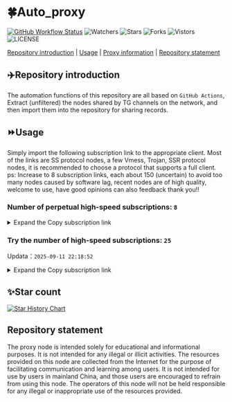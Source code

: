 # 🍀Auto_proxy
[![GitHub Workflow Status](https://img.shields.io/github/actions/workflow/status/PangTouY00/Auto_proxy/main.yml?branch=main)](https://github.com/PangTouY00/Auto_proxy/actions/workflows/main.yml?branch=main) 
![Watchers](https://img.shields.io/github/watchers/w1770946466/Auto_proxy) ![Stars](https://img.shields.io/github/stars/PangTouY00/Auto_proxy) ![Forks](https://img.shields.io/github/forks/w1770946466/Auto_proxy) ![Vistors](https://visitor-badge.laobi.icu/badge?page_id=PangTouY00.Auto_proxy) ![LICENSE](https://img.shields.io/badge/license-CC%20BY--SA%204.0-green.svg)

[Repository introduction](https://github.com/PangTouY00/Auto_proxy#Repositoryintroduction) | [Usage](https://github.com/PangTouY00/Auto_proxy#Usage) | [Proxy information](https://github.com/PangTouY00/Auto_proxy#Proxyinformation) | [Repository statement](https://github.com/PangTouY00/Auto_proxy#Repositorystatement)

## ✈️Repository introduction
The automation functions of this repository are all based on `GitHub Actions`,
Extract (unfiltered) the nodes shared by TG channels on the network, and then import them into the repository for sharing records.

## ⏩Usage
Simply import the following subscription link to the appropriate client. Most of the links are SS protocol nodes, a few Vmess, Trojan, SSR protocol nodes, it is recommended to choose a protocol that supports a full client.
ps: Increase to 8 subscription links, each about 150 (uncertain) to avoid too many nodes caused by software lag, recent nodes are of high quality, welcome to use, have good opinions can also feedback thank you!!

### Number of perpetual high-speed subscriptions: `8`

<details>
  <summary>Expand the Copy subscription link</summary>

  
- [Multiprotocol Base64 encoding](https://raw.githubusercontent.com/PangTouY00/Auto_proxy/main/Long_term_subscription1)
`https://raw.githubusercontent.com/PangTouY00/Auto_proxy/main/Long_term_subscription_num`
`Total number of merge nodes: 520`

- [Multiprotocol Base64 encoding](https://raw.githubusercontent.com/PangTouY00/Auto_proxy/main/Long_term_subscription1)
`https://raw.githubusercontent.com/PangTouY00/Auto_proxy/main/Long_term_subscription1`
`Total number of merge nodes: 66`

- [Multiprotocol Base64 encoding](https://raw.githubusercontent.com/PangTouY00/Auto_proxy/main/Long_term_subscription2)
`https://raw.githubusercontent.com/PangTouY00/Auto_proxy/main/Long_term_subscription2`
`Total number of merge nodes: 66`

- [Multiprotocol Base64 encoding](https://raw.githubusercontent.com/PangTouY00/Auto_proxy/main/Long_term_subscription3)
`https://raw.githubusercontent.com/PangTouY00/Auto_proxy/main/Long_term_subscription3`
`Total number of merge nodes: 66`

- [Multiprotocol Base64 encoding](https://raw.githubusercontent.com/PangTouY00/Auto_proxy/main/Long_term_subscription4)
`https://raw.githubusercontent.com/PangTouY00/Auto_proxy/main/Long_term_subscription4`
`Total number of merge nodes: 66`

- [Multiprotocol Base64 encoding](https://raw.githubusercontent.comPangTouY00/Auto_proxy/main/Long_term_subscription5)
`https://raw.githubusercontent.com/PangTouY00/Auto_proxy/main/Long_term_subscription5`
`Total number of merge nodes: 66`

- [Multiprotocol Base64 encoding](https://raw.githubusercontent.com/PangTouY00/Auto_proxy/main/Long_term_subscription6)
`https://raw.githubusercontent.com/PangTouY00/Auto_proxy/main/Long_term_subscription6`
`Total number of merge nodes: 66`

- [Multiprotocol Base64 encoding](https://raw.githubusercontent.com/PangTouY00/Auto_proxy/main/Long_term_subscription7)
`https://raw.githubusercontent.com/PangTouY00/Auto_proxy/main/Long_term_subscription7`
`Total number of merge nodes: 66`

- [Multiprotocol Base64 encoding](https://raw.githubusercontent.com/PangTouY00/Auto_proxy/main/Long_term_subscription8)
`https://raw.githubusercontent.com/PangTouY00/Auto_proxy/main/Long_term_subscription8`
`Total number of merge nodes: 58`

- [Clash subscription](https://raw.githubusercontent.com/PangTouY00/Auto_proxy/main/Long_term_subscription2.yaml)
`https://raw.githubusercontent.com/PangTouY00/Auto_proxy/main/Long_term_subscription1.yaml`


- [Clash subscription](https://raw.githubusercontent.com/PangTouY00/Auto_proxy/main/Long_term_subscription2.yaml)
`https://raw.githubusercontent.com/PangTouY00/Auto_proxy/main/Long_term_subscription2.yaml`


- [Clash subscription](https://raw.githubusercontent.com/PangTouY00/Auto_proxy/main/Long_term_subscription3.yaml)
`https://raw.githubusercontent.com/PangTouY00/Auto_proxy/main/Long_term_subscription3.yaml`
  
</details>

### Try the number of high-speed subscriptions: `25`
Updata：`2025-09-11 22:18:52`


<details>
  <summary>Expand the Copy subscription link</summary>  




































































































































































































































































































































































































































































































































































































































































































































































































































































































































































































































































































































































































































































































































































































































































































































































































































































































































































































































































































































































































































































































































































































































































































































































































































































































































































































































































































































































































































































































































































































































































































































































































































































































































































































































































































































































































































































































































































































































































































































































































































































































































































































































































































































































































































































































































































































































































































































































































































































































































































































































































































































































































































































































































































































































































































































































































































































































































































































































































































































































































































































































































































































































































































































































































































































































































































































































































































































































































































































































































































































































































































































































































































































































































































































































































































































































































































































































































































































































































































































































































































































































































































































































































































































































































































































































































































































































































































































































































































































































































































































































































































































































































































































































































































































































































































































































































































































































































































































































































































































































































































































































































































































































































































































































































































































































































































































































































































































































































































































































































































































































































































































































































































































































































































































































































































































































































































































































































































































































































































































































































































































































































































































































































































































































































































































































































































































































































































































































































































































































































































































































































































































































































































































































































































































































































































































































































































































































































































































































































































































































































































































































































































































































































































































































































































































































































































































































































































































































































































































































































































































































































































































































































































































































































































































































































































































































































































































































































































































































































































































































































































































































































































































































































































































































































































































































































































































































































































































































































































































































































































































































































































































































































































































































































































































































































































































































































































































































































































































































































































































































































































































































































































































































































































































































































































































































































































































































































































































































































































































































































































































































































































































































































































































































































































































































































































































































































































































































































































































































































































































































































































































































































































































































































































































































































































































































































































































































































































































































































































































































































































































































































































































































































































































































































































































































































































































































































































































































































































































































































































































































































































































































































































































































































































































































































































































































































































































































































































































































































































































































































































































































































































































































































































































































































































































































































































































































































































































































































>Trial subscription：
`https://kuailefeng.xyz/api/v1/client/subscribe?token=69c20a94d653fae804681e59c92a0df0`




>Trial subscription：
`https://dash.tuzivip02.top/api/v1/client/subscribe?token=ca4aa293158a81c4b13cb3be739ccfd7`




>Trial subscription：
`https://ldld.whtjdasha.com/api/v1/client/subscribe?token=2690f914f9868ae37fc5c6a42881beb9`




>Trial subscription：
`https://gw-tokwyrfy9u.1010520.click/api/v1/client/subscribe?token=34024c11aceddd3537f8fa0d61a857a2`




>Trial subscription：
`https://www.huojian2.xyz/api/v1/client/subscribe?token=78580fffcee5ecdc10cec09a65f7de6a`




>Trial subscription：
`https://yywhale.com/api/v1/client/subscribe?token=880005d168a977dceb9744a5cc7ee797`




>Trial subscription：
`https://dashuai.us/api/v1/client/subscribe?token=023cef263e0a08918c402f91ad562330`




>Trial subscription：
`https://www.eeevpn.com/api/v1/client/subscribe?token=0436a4363097a8879aa0d4fd829fe9d3`




>Trial subscription：
`https://xiaohuolongjc.top/api/v1/client/subscribe?token=8a70258c6bda6273f8f33a53709b2f61`




>Trial subscription：
`https://dash.tuzivip01.top/api/v1/client/subscribe?token=32a981266ff1b1f390fb7ed5018350e4`




>Trial subscription：
`https://go.yueyun.de/api/v1/client/subscribe?token=b552408f8399fd31d4a768f81a093c43`




>Trial subscription：
`https://ld88.nxxbbf.com/api/v1/client/subscribe?token=30a8339e92c925309e9a08e744574a42`




>Trial subscription：
`https://guanwang.1010520.click/api/v1/client/subscribe?token=5b4c39514daa5dc3e26dc998ddcf57c8`




>Trial subscription：
`https://kingfisher.top/api/v1/client/subscribe?token=03f4b282e48458c0a5e2787bcb1f9614`




>Trial subscription：
`https://dl.vfkum.website/api/v1/client/subscribe?token=390cd4e54c06167034c0e762eb55ae69`




>Trial subscription：
`https://nekocloud.qzz.io/api/v1/client/subscribe?token=5bd7c7dfc4f2d1251ea8bebfc0affa00`




>Trial subscription：
`https://v2b.zyrhk.top/api/v1/client/subscribe?token=62d7c288753785aa2d23ab3c60245335`




>Trial subscription：
`https://gw-wzpalhftjc.1010520.click/api/v1/client/subscribe?token=652963ac6d3dd0cffdfa8ae49d39794e`




>Trial subscription：
`https://fs.v2rayse.com/share/20250911/drnvvvqg7q.txt`




>Trial subscription：
`https://gw-zubknq2tly.1010520.click/api/v1/client/subscribe?token=9d364b3837f3436fcce9546aed472044`




>Trial subscription：
`https://gw-8gdesscrja.1010520.click/api/v1/client/subscribe?token=ac6a0af9dcd1abb17c8e7838949a7a38`




>Trial subscription：
`https://sy-4dskhb.fj520.click/api/v1/client/subscribe?token=0aa9b15bae68bf63c2ab18343ca97d72`




>Trial subscription：
`https://dash.tuzivip03.top/api/v1/client/subscribe?token=ebf0bdbf9898040250d45391b3f76a62`




>Trial subscription：
`https://qingyun.zybs.eu.org/api/v1/client/subscribe?token=7b2bd5e25f8ef515bef03cb4d632265c`




>Trial subscription：
`https://nekocloud.xx.kg/api/v1/client/subscribe?token=e758445eb5b178982b3c98df043faeaf`



</details>

## ✨Star count
[![Star History Chart](https://api.star-history.com/svg?repos=PangTouY00/Auto_proxy&type=Date)](https://star-history.com/#w1770946466/Auto_proxy&Date)



## Repository statement
The proxy node is intended solely for educational and informational purposes. It is not intended for any illegal or illicit activities. The resources provided on this node are collected from the Internet for the purpose of facilitating communication and learning among users. It is not intended for use by users in mainland China, and those users are encouraged to refrain from using this node. The operators of this node will not be held responsible for any illegal or inappropriate use of the resources provided.
